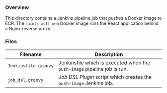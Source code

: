 ### Overview

This directory contains a Jenkins pipeline job that pushes a Docker image to ECR.  The `saints-xctf-web` Docker 
image runs the React application behind a Nginx reverse proxy.

### Files

| Filename                  | Description                                                                         |
|---------------------------|-------------------------------------------------------------------------------------|
| `Jenkinsfile.groovy`      | Jenkinsfile which is executed when the `push-image` pipeline job is run.            |
| `job_dsl.groovy`          | *Job DSL Plugin* script which creates the `push-image` Jenkins job.                 |